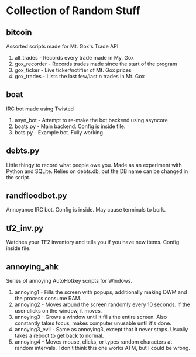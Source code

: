 Collection of Random Stuff
==========================

bitcoin
--------
Assorted scripts made for Mt. Gox's Trade API

1. all_trades - Records every trade made in My. Gox
2. gox_recorder - Records trades made since the start of the program
3. gox_ticker - Live ticker/notifier of Mt. Gox prices
4. gox_trades - Lists the last few/last n trades in Mt. Gox

boat
----
IRC bot made using Twisted

1. asyn_bot - Attempt to re-make the bot backend using asyncore
2. boats.py - Main backend. Config is inside file.
3. bots.py - Example bot. Fully working.

debts.py
--------
Little thingy to record what people owe you. Made as an experiment with Python and SQLite. Relies on debts.db, but the DB name can be changed in the script.

randfloodbot.py
---------------
Annoyance IRC bot. Config is inside. May cause terminals to bork.

tf2_inv.py
----------
Watches your TF2 inventory and tells you if you have new items. Config inside file.

annoying_ahk
------------
Series of annoying AutoHotkey scripts for Windows.

1. annoying1 - Fills the screen with popups, additionally making DWM and the process consume RAM.
2. annoying2 - Moves around the screen randomly every 10 seconds. If the user clicks on the window, it moves.
3. annoying3 - Grows a window until it fills the entire screen. Also constantly takes focus, makes computer unusable until it's done.
4. annoying3_evil - Same as annoying3, except that it never stops. Usually takes a reboot to get back to normal.
5. annoying4 - Moves mouse, clicks, or types random characters at random intervals. I don't think this one works ATM, but I could be wrong.
